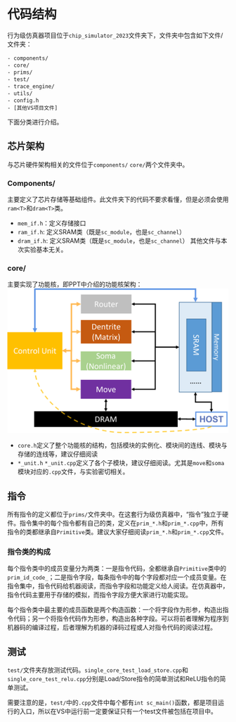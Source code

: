 # 代码结构
行为级仿真器项目位于`chip_simulator_2023`文件夹下，文件夹中包含如下文件/文件夹：
```
- components/
- core/
- prims/
- test/
- trace_engine/
- utils/
- config.h
- [其他VS项目文件]
```
下面分类进行介绍。
## 芯片架构
与芯片硬件架构相关的文件位于`components/` `core/`两个文件夹中。
### Components/
主要定义了芯片存储等基础组件。此文件夹下的代码不要求看懂，但是必须会使用`ram<T>`和`dram<T>`类。
* `mem_if.h`：定义存储接口
* `ram_if.h`: 定义SRAM类（既是`sc_module`，也是`sc_channel`）
* `dram_if.h`: 定义SRAM类（既是`sc_module`，也是`sc_channel`）
其他文件与本次实验基本无关。
### core/
主要实现了功能核，即PPT中介绍的功能核架构：
![pic_4](./image/芯片架构.png)
* `core.h`定义了整个功能核的结构，包括模块的实例化、模块间的连线、模块与存储的连线等，建议仔细阅读
* `*_unit.h` `*_unit.cpp`定义了各个子模块，建议仔细阅读。尤其是`move`和`soma`模块对应的`.cpp`文件，与实验密切相关。
## 指令
所有指令的定义都位于`prims/`文件夹中。在这套行为级仿真器中，“指令”独立于硬件。指令集中的每个指令都有自己的类，定义在`prim_*.h`和`prim_*.cpp`中，所有指令的类都继承自`Primitive`类。建议大家仔细阅读`prim_*.h`和`prim_*.cpp`文件。
### 指令类的构成
每个指令类中的成员变量分为两类：一是指令代码，全都继承自`Primitive`类中的`prim_id_code_`；二是指令字段，每条指令中的每个字段都对应一个成员变量。在指令集中，指令代码给机器阅读，而指令字段和功能定义给人阅读。在仿真器中，指令代码主要用于存储的模拟，而指令字段方便大家进行功能实现。

每个指令类中最主要的成员函数是两个构造函数：一个将字段作为形参，构造出指令代码；另一个将指令代码作为形参，构造出各种字段。可以将前者理解为程序到机器码的编译过程，后者理解为机器的译码过程或人对指令代码的阅读过程。
## 测试
`test/`文件夹存放测试代码。`single_core_test_load_store.cpp`和`single_core_test_relu.cpp`分别是Load/Store指令的简单测试和ReLU指令的简单测试。

需要注意的是，`test/`中的`.cpp`文件中每个都有`int sc_main()`函数，都是项目运行的入口，所以在VS中运行前一定要保证只有一个test文件被包括在项目中。
